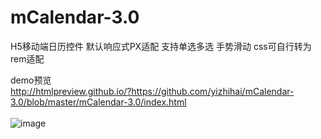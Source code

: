 # mCalendar-3.0
H5移动端日历控件 默认响应式PX适配 支持单选多选 手势滑动 css可自行转为rem适配

demo预览
<br/>
http://htmlpreview.github.io/?https://github.com/yizhihai/mCalendar-3.0/blob/master/mCalendar-3.0/index.html
<br/>
<br/>
![image](https://github.com/yizhihai/mCalendar-3.0/blob/master/mCalendar-3.0/demo.gif)
